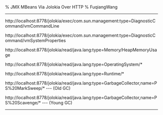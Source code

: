 % JMX MBeans Via Jolokia Over HTTP
% FuqiangWang


----------------------------------------------


http://localhost:8778/jolokia/exec/com.sun.management:type=DiagnosticCommand/vmCommandLine

http://localhost:8778/jolokia/exec/com.sun.management:type=DiagnosticCommand/vmSystemProperties

http://localhost:8778/jolokia/read/java.lang:type=Memory/HeapMemoryUsage

http://localhost:8778/jolokia/read/java.lang:type=OperatingSystem/*

http://localhost:8778/jolokia/read/java.lang:type=Runtime/*

http://localhost:8778/jolokia/read/java.lang:type=GarbageCollector,name=PS%20MarkSweep/*   --- (Old GC)

http://localhost:8778/jolokia/read/java.lang:type=GarbageCollector,name=PS%20Scavenge/*    --- (Young GC)


----------------------------------------------

